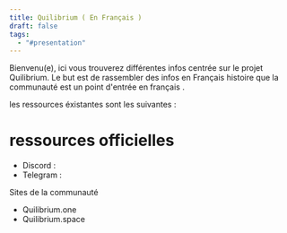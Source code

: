 ```yaml
---
title: Quilibrium ( En Français )
draft: false
tags:
  - "#presentation"
---
```

 
Bienvenu(e),
ici vous trouverez différentes infos centrée sur le projet Quilibrium.
Le but est de rassembler des infos en Français histoire que la communauté est un point d'entrée en français .

les ressources éxistantes sont les suivantes :

# ressources officielles

- Discord : 
- Telegram :

Sites de la communauté
- Quilibrium.one
- Quilibrium.space




